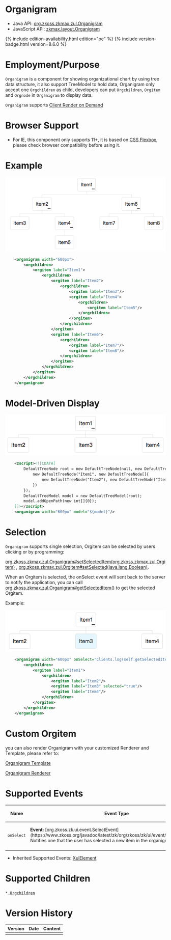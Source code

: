 

# Organigram

- Java API: [org.zkoss.zkmax.zul.Organigram](https://www.zkoss.org/javadoc/latest/zk/org/zkoss/zkmax/zul/Organigram.html)
- JavaScript API: [zkmax.layout.Organigram](https://www.zkoss.org/javadoc/latest/jsdoc/classes/zkmax.layout.Organigram.html)

{% include edition-availability.html edition="pe" %} {% include version-badge.html version=8.6.0 %}

# Employment/Purpose

`Organigram` is a component for showing organizational chart by using
tree data structure, it also support TreeModel to hold data, Organigram
only accept one `Orgchildren` as child, developers can put
`Orgchildren`, `Orgitem` and `Orgnode` in `Organigram` to display data.

`Organigram` supports [Client Render on Demand]({{site.baseurl}}/zk_dev_ref/performance_tips/client_render_on_demand)

# Browser Support

- For IE, this component only supports 11+, it is based on [CSS Flexbox](https://developer.mozilla.org/en-US/docs/Web/CSS/flex),
  please check browser compatibility before using it.

# Example

![](/zk_component_ref/images/Organigram_example.png)

```xml
    <organigram width="600px">
        <orgchildren>
            <orgitem label="Item1">
                <orgchildren>
                    <orgitem label="Item2">
                        <orgchildren>
                            <orgitem label="Item3"/>
                            <orgitem label="Item4">
                                <orgchildren>
                                    <orgitem label="Item5"/>
                                </orgchildren>
                            </orgitem>
                        </orgchildren>
                    </orgitem>
                    <orgitem label="Item6">
                        <orgchildren>
                            <orgitem label="Item7"/>
                            <orgitem label="Item8"/>
                        </orgchildren>
                    </orgitem>
                </orgchildren>
            </orgitem>
        </orgchildren>
    </organigram>
```

# Model-Driven Display

![](/zk_component_ref/images/Organigram_example2.png)

```xml
    <zscript><![CDATA[
        DefaultTreeNode root = new DefaultTreeNode(null, new DefaultTreeNode[]{
            new DefaultTreeNode("Item1", new DefaultTreeNode[]{
                new DefaultTreeNode("Item2"), new DefaultTreeNode("Item3"), new DefaultTreeNode("Item4")
            })
        });
        DefaultTreeModel model = new DefaultTreeModel(root);
        model.addOpenPath(new int[]{0});
    ]]></zscript>
    <organigram width="600px" model="${model}"/>
```

# Selection

`Organigram` supports single selection, Orgitem can be selected by users
clicking or by programming:

[org.zkoss.zkmax.zul.Organigram#setSelectedItem(org.zkoss.zkmax.zul.Orgitem)](https://www.zkoss.org/javadoc/latest/zk/org/zkoss/zkmax/zul/Organigram.html#setSelectedItem(org.zkoss.zkmax.zul.Orgitem))
,
[org.zkoss.zkmax.zul.Orgitem#setSelected(java.lang.Boolean)](https://www.zkoss.org/javadoc/latest/zk/org/zkoss/zkmax/zul/Orgitem.html#setSelected(java.lang.Boolean)).

When an Orgitem is selected, the onSelect event will sent back to the
server to notify the application, you can call
[org.zkoss.zkmax.zul.Organigram#getSelectedItem()](https://www.zkoss.org/javadoc/latest/zk/org/zkoss/zkmax/zul/Organigram.html#getSelectedItem())
to get the selected Orgitem.

Example:

![](/zk_component_ref/images/Organigram_selection.png)

```xml
    <organigram width="600px" onSelect="Clients.log(self.getSelectedItem().getLabel())">
        <orgchildren>
            <orgitem label="Item1">
                <orgchildren>
                    <orgitem label="Item2"/>
                    <orgitem label="Item3" selected="true"/>
                    <orgitem label="Item4"/>
                </orgchildren>
            </orgitem>
        </orgchildren>
    </organigram>
```

# Custom Orgitem

you can also render Organigram with your customized Renderer and
Template, please refer to:

[Organigram Template]({{site.baseurl}}/zk_dev_ref/mvc/organigram_template)

[Organigram Renderer]({{site.baseurl}}/zk_dev_ref/mvc/organigram_renderer)

# Supported Events

<table>
<thead>
<tr class="header">
<th><center>
<p>Name</p>
</center></th>
<th><center>
<p>Event Type</p>
</center></th>
</tr>
</thead>
<tbody>
<tr class="odd">
<td><center>
<p><code>onSelect</code></p>
</center></td>
<td><p><strong>Event:</strong>
[org.zkoss.zk.ui.event.SelectEvent](https://www.zkoss.org/javadoc/latest/zk/org/zkoss/zk/ui/event/SelectEvent.html) Notifies one that
the user has selected a new item in the organigram.</p></td>
</tr>
<tr class="even">
<td></td>
<td></td>
</tr>
</tbody>
</table>

- Inherited Supported Events: [ XulElement]({{site.baseurl}}/zk_component_ref/xulelement#Supported_Events)

# Supported Children

`*`[` Orgchildren`]({{site.baseurl}}/zk_component_ref/orgchildren)

# Version History



| Version | Date | Content |
|---------|------|---------|
|         |      |         |



